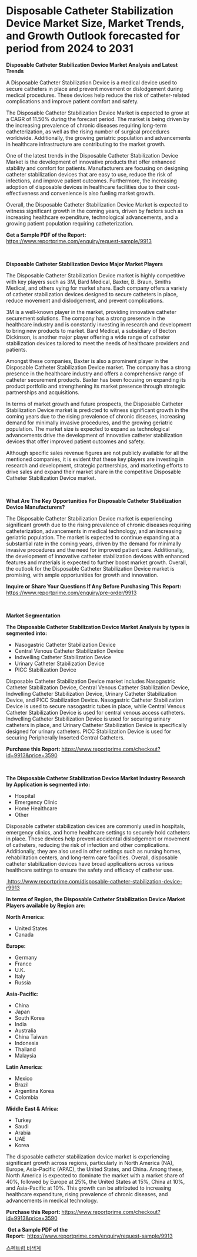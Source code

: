 <p><h1>Disposable Catheter Stabilization Device Market Size, Market Trends, and Growth Outlook forecasted for period from 2024 to 2031</h1></p><p><strong>Disposable Catheter Stabilization Device Market Analysis and Latest Trends</strong></p>
<p><p>A Disposable Catheter Stabilization Device is a medical device used to secure catheters in place and prevent movement or dislodgement during medical procedures. These devices help reduce the risk of catheter-related complications and improve patient comfort and safety.</p><p>The Disposable Catheter Stabilization Device Market is expected to grow at a CAGR of 11.50% during the forecast period. The market is being driven by the increasing prevalence of chronic diseases requiring long-term catheterization, as well as the rising number of surgical procedures worldwide. Additionally, the growing geriatric population and advancements in healthcare infrastructure are contributing to the market growth.</p><p>One of the latest trends in the Disposable Catheter Stabilization Device Market is the development of innovative products that offer enhanced stability and comfort for patients. Manufacturers are focusing on designing catheter stabilization devices that are easy to use, reduce the risk of infections, and improve patient outcomes. Furthermore, the increasing adoption of disposable devices in healthcare facilities due to their cost-effectiveness and convenience is also fueling market growth.</p><p>Overall, the Disposable Catheter Stabilization Device Market is expected to witness significant growth in the coming years, driven by factors such as increasing healthcare expenditure, technological advancements, and a growing patient population requiring catheterization.</p></p>
<p><strong>Get a Sample PDF of the Report:&nbsp;</strong> <a href="https://www.reportprime.com/enquiry/request-sample/9913">https://www.reportprime.com/enquiry/request-sample/9913</a></p>
<p>&nbsp;</p>
<p><strong>Disposable Catheter Stabilization Device Major Market Players</strong></p>
<p><p>The Disposable Catheter Stabilization Device market is highly competitive with key players such as 3M, Bard Medical, Baxter, B. Braun, Smiths Medical, and others vying for market share. Each company offers a variety of catheter stabilization devices designed to secure catheters in place, reduce movement and dislodgement, and prevent complications.</p><p>3M is a well-known player in the market, providing innovative catheter securement solutions. The company has a strong presence in the healthcare industry and is constantly investing in research and development to bring new products to market. Bard Medical, a subsidiary of Becton Dickinson, is another major player offering a wide range of catheter stabilization devices tailored to meet the needs of healthcare providers and patients.</p><p>Amongst these companies, Baxter is also a prominent player in the Disposable Catheter Stabilization Device market. The company has a strong presence in the healthcare industry and offers a comprehensive range of catheter securement products. Baxter has been focusing on expanding its product portfolio and strengthening its market presence through strategic partnerships and acquisitions.</p><p>In terms of market growth and future prospects, the Disposable Catheter Stabilization Device market is predicted to witness significant growth in the coming years due to the rising prevalence of chronic diseases, increasing demand for minimally invasive procedures, and the growing geriatric population. The market size is expected to expand as technological advancements drive the development of innovative catheter stabilization devices that offer improved patient outcomes and safety.</p><p>Although specific sales revenue figures are not publicly available for all the mentioned companies, it is evident that these key players are investing in research and development, strategic partnerships, and marketing efforts to drive sales and expand their market share in the competitive Disposable Catheter Stabilization Device market.</p></p>
<p>&nbsp;</p>
<p><strong>What Are The Key Opportunities For Disposable Catheter Stabilization Device Manufacturers?</strong></p>
<p><p>The Disposable Catheter Stabilization Device market is experiencing significant growth due to the rising prevalence of chronic diseases requiring catheterization, advancements in medical technology, and an increasing geriatric population. The market is expected to continue expanding at a substantial rate in the coming years, driven by the demand for minimally invasive procedures and the need for improved patient care. Additionally, the development of innovative catheter stabilization devices with enhanced features and materials is expected to further boost market growth. Overall, the outlook for the Disposable Catheter Stabilization Device market is promising, with ample opportunities for growth and innovation.</p></p>
<p><strong>Inquire or Share Your Questions If Any Before Purchasing This Report:</strong> <a href="https://www.reportprime.com/enquiry/pre-order/9913">https://www.reportprime.com/enquiry/pre-order/9913</a></p>
<p>&nbsp;</p>
<p><strong>Market Segmentation</strong></p>
<p><strong>The Disposable Catheter Stabilization Device Market Analysis by types is segmented into:</strong></p>
<p><ul><li>Nasogastric Catheter Stabilization Device</li><li>Central Venous Catheter Stabilization Device</li><li>Indwelling Catheter Stabilization Device</li><li>Urinary Catheter Stabilization Device</li><li>PICC Stabilization Device</li></ul></p>
<p><p>Disposable Catheter Stabilization Device market includes Nasogastric Catheter Stabilization Device, Central Venous Catheter Stabilization Device, Indwelling Catheter Stabilization Device, Urinary Catheter Stabilization Device, and PICC Stabilization Device. Nasogastric Catheter Stabilization Device is used to secure nasogastric tubes in place, while Central Venous Catheter Stabilization Device is used for central venous access catheters. Indwelling Catheter Stabilization Device is used for securing urinary catheters in place, and Urinary Catheter Stabilization Device is specifically designed for urinary catheters. PICC Stabilization Device is used for securing Peripherally Inserted Central Catheters.</p></p>
<p><strong>Purchase this Report:&nbsp;</strong><a href="https://www.reportprime.com/checkout?id=9913&price=3590">https://www.reportprime.com/checkout?id=9913&price=3590</a></p>
<p>&nbsp;</p>
<p><strong>The Disposable Catheter Stabilization Device Market Industry Research by Application is segmented into:</strong></p>
<p><ul><li>Hospital</li><li>Emergency Clinic</li><li>Home Healthcare</li><li>Other</li></ul></p>
<p><p>Disposable catheter stabilization devices are commonly used in hospitals, emergency clinics, and home healthcare settings to securely hold catheters in place. These devices help prevent accidental dislodgement or movement of catheters, reducing the risk of infection and other complications. Additionally, they are also used in other settings such as nursing homes, rehabilitation centers, and long-term care facilities. Overall, disposable catheter stabilization devices have broad applications across various healthcare settings to ensure the safety and efficacy of catheter use.</p></p>
<p><a href="https://www.reportprime.com/disposable-catheter-stabilization-device-r9913">&nbsp;https://www.reportprime.com/disposable-catheter-stabilization-device-r9913</a></p>
<p><strong>In terms of Region, the Disposable Catheter Stabilization Device Market Players available by Region are:</strong></p>
<p>
    <p> <strong> North America: </strong>
        <ul>
            <li>United States</li>
            <li>Canada</li>
        </ul>
        </p> 
    <p> <strong> Europe: </strong>
        <ul>
            <li>Germany</li>
            <li>France</li>
            <li>U.K.</li>
            <li>Italy</li>
            <li>Russia</li>
        </ul>
        </p> 
    <p> <strong> Asia-Pacific: </strong>
        <ul>
            <li>China</li>
            <li>Japan</li>
            <li>South Korea</li>
            <li>India</li>
            <li>Australia</li>
            <li>China Taiwan</li>
            <li>Indonesia</li>
            <li>Thailand</li>
            <li>Malaysia</li>
        </ul>
        </p> 
    <p> <strong> Latin America: </strong>
        <ul>
            <li>Mexico</li>
            <li>Brazil</li>
            <li>Argentina Korea</li>
            <li>Colombia</li>
        </ul>
        </p> 
    <p> <strong> Middle East & Africa: </strong>
        <ul>
            <li>Turkey</li>
            <li>Saudi</li>
            <li>Arabia</li>
            <li>UAE</li>
            <li>Korea</li>
        </ul>
    </p>
    </p>
<p><p>The disposable catheter stabilization device market is experiencing significant growth across regions, particularly in North America (NA), Europe, Asia-Pacific (APAC), the United States, and China. Among these, North America is expected to dominate the market with a market share of 40%, followed by Europe at 25%, the United States at 15%, China at 10%, and Asia-Pacific at 10%. This growth can be attributed to increasing healthcare expenditure, rising prevalence of chronic diseases, and advancements in medical technology.</p></p>
<p><strong>Purchase this Report: </strong><a href="https://www.reportprime.com/checkout?id=9913&price=3590">https://www.reportprime.com/checkout?id=9913&price=3590</a></p>
<p>&nbsp;<strong>Get a Sample PDF of the Report:&nbsp;&nbsp;</strong><a href="https://www.reportprime.com/enquiry/request-sample/9913">https://www.reportprime.com/enquiry/request-sample/9913</a></p>
<p><strong></strong></p>
<p><p><a href="https://github.com/sougarounis/Market-Research-Report-List-3/blob/main/986110021580.md">스펙트럼 비색계</a></p></p>